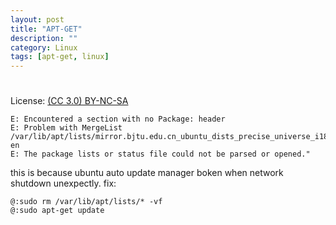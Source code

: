 ```yaml
---
layout: post
title: "APT-GET"
description: ""
category: Linux
tags: [apt-get, linux]
---
```

#
License: [(CC 3.0) BY-NC-SA](http://creativecommons.org/licenses/by-nc-sa/3.0/)

    E: Encountered a section with no Package: header
    E: Problem with MergeList /var/lib/apt/lists/mirror.bjtu.edu.cn_ubuntu_dists_precise_universe_i18n_Translation-en
    E: The package lists or status file could not be parsed or opened."

this is because ubuntu auto update manager boken when network shutdown unexpectly. fix:

    @:sudo rm /var/lib/apt/lists/* -vf
    @:sudo apt-get update
